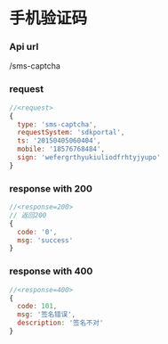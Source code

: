 # 手机验证码

### Api url

/sms-captcha

### request

```js
//<request>
{
  type: 'sms-captcha',
  requestSystem: 'sdkportal',
  ts: '20150405060404',
  mobile: '18576768484',
  sign: 'wefergrthyukiuliodfrhtyjyupo'
}

```

### response with 200

```js
//<response=200>
// 返回200
{
  code: '0',
  msg: 'success'
}
```

### response with 400

```js
//<response=400>
{
  code: 101,
  msg: '签名错误',
  description: '签名不对'
}

```
